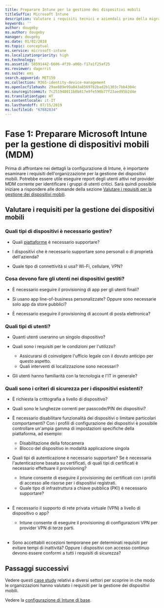 ```yaml
---
title: Preparare Intune per la gestione dei dispositivi mobili
titleSuffix: Microsoft Intune
description: Valutare i requisiti tecnici e aziendali prima della migrazione a Microsoft Intune.
keywords: ''
author: dougeby
ms.author: dougeby
manager: dougeby
ms.date: 01/02/2018
ms.topic: conceptual
ms.service: microsoft-intune
ms.localizationpriority: high
ms.technology: ''
ms.assetid: 58591442-6606-4f39-a06b-f17a1f25af25
ms.reviewer: dagerrit
ms.suite: ems
search.appverid: MET150
ms.collection: M365-identity-device-management
ms.openlocfilehash: 29ae889e99a843a8569782bad2b1303c7bb4304c
ms.sourcegitcommit: 7c251948811b8b817e9fe590b77f23aed95b2d4e
ms.translationtype: HT
ms.contentlocale: it-IT
ms.lasthandoff: 07/15/2019
ms.locfileid: "67882834"
---
```

# <a name="phase-1-prepare-microsoft-intune-for-mobile-device-management-mdm"></a>Fase 1: Preparare Microsoft Intune per la gestione di dispositivi mobili (MDM)

Prima di affrontare nei dettagli la configurazione di Intune, è importante esaminare i requisiti dell'organizzazione per la gestione dei dispositivi mobili. Potrebbe essere utile eseguire report degli utenti attivi nel provider MDM corrente per identificare i gruppi di utenti critici. Sarà quindi possibile iniziare a rispondere alle domande della sezione [Valutare i requisiti per la gestione dei dispositivi mobili](migration-guide-prepare.md#assess-mdm-requirements).

## <a name="assess-mdm-requirements"></a>Valutare i requisiti per la gestione dei dispositivi mobili

### <a name="what-kinds-of-devices-do-you-need-to-manage"></a>Quali tipi di dispositivi è necessario gestire?

- Quali [piattaforme](supported-devices-browsers.md) è necessario supportare?

- I dispositivi che è necessario supportare sono personali o di proprietà dell'azienda?

- Quale tipo di connettività si usa? Wi-Fi, cellulare, VPN?

### <a name="what-do-your-users-need-to-do-on-managed-devices"></a>Cosa devono fare gli utenti nei dispositivi gestiti?

- È necessario eseguire il provisioning di app per gli utenti finali?

- Si usano app line-of-business personalizzate? Oppure sono necessarie solo app da store pubblici?

- È necessario eseguire il provisioning di account di posta elettronica?

### <a name="what-kinds-of-users"></a>Quali tipi di utenti?

- Quanti utenti useranno un singolo dispositivo?

- Quali sono i requisiti per le condizioni per l'utilizzo?

  - Assicurarsi di coinvolgere l'ufficio legale con il dovuto anticipo per questo aspetto.
  - Quali interventi di localizzazione sono necessari?

- Gli utenti hanno familiarità con la tecnologia e l'IT in generale?

### <a name="what-is-your-device-security-policy"></a>Quali sono i criteri di sicurezza per i dispositivi esistenti?

- È richiesta la crittografia a livello di dispositivo?

- Quali sono le lunghezze correnti per passcode/PIN dei dispositivi?

- È necessario disabilitare funzionalità dei dispositivi o limitare particolari comportamenti? Con i profili di configurazione dei dispositivi è possibile controllare un'ampia gamma di impostazioni specifiche della piattaforma, ad esempio:
  - Disabilitazione della fotocamera
  - Blocco del dispositivo in modalità applicazione singola<br/>

- Quali tipi di autenticazione è necessario supportare? Se è necessaria l'autenticazione basata su certificati, di quali tipi di certificati è necessario effettuare il provisioning?
  - Intune consente di eseguire il provisioning dei certificati con i profili di accesso alle risorse per i dispositivi registrati.
  - Quale tipo di infrastruttura a chiave pubblica (PKI) è necessario supportare?
  <br></br>
- È necessario il supporto di rete privata virtuale (VPN) a livello di dispositivo o app?

  - Intune consente di eseguire il provisioning di configurazioni VPN per provider VPN di terze parti.
  <br/><br/>
- Sono accettabili eccezioni temporanee per determinati requisiti per evitare tempi di inattività? Oppure i dispositivi con accesso continuo devono essere conformi a tutti i requisiti di sicurezza?

## <a name="next-steps"></a>Passaggi successivi
Vedere questi [case study](https://customers.microsoft.com/story/mwh-global-now-part-of-stantec-secures-mobile-devices-with-intune) relativi a diversi settori per scoprire in che modo le organizzazioni hanno valutato i requisiti per la gestione dei dispositivi mobili.

Vedere la [configurazione di Intune di base](migration-guide-setup.md).

